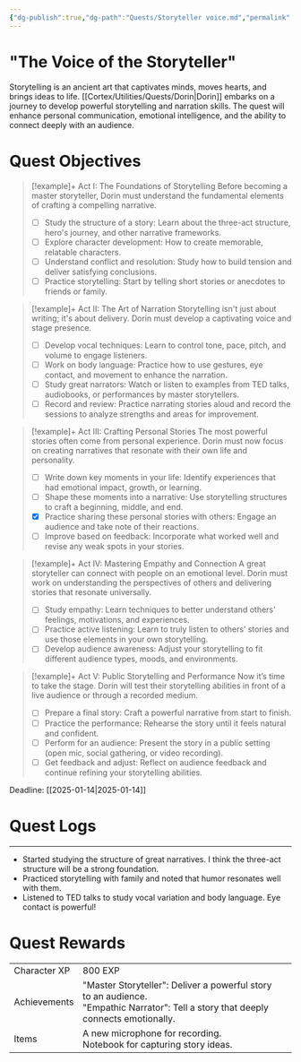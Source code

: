 ```yaml
---
{"dg-publish":true,"dg-path":"Quests/Storyteller voice.md","permalink":"/quests/storyteller-voice/","tags":["Quests"]}
---
```



# "The Voice of the Storyteller"

   Storytelling is an ancient art that captivates minds, moves hearts, and brings ideas to life. [[Cortex/Utilities/Quests/Dorin\|Dorin]] embarks on a journey to develop powerful storytelling and narration skills. The quest will enhance personal communication, emotional intelligence, and the ability to connect deeply with an audience.

# Quest Objectives

> [!example]+ Act I: The Foundations of Storytelling
>    Before becoming a master storyteller, Dorin must understand the fundamental elements of crafting a compelling narrative.
>- [ ] Study the structure of a story: Learn about the three-act structure, hero's journey, and other narrative frameworks.
>- [ ] Explore character development: How to create memorable, relatable characters.
>- [ ] Understand conflict and resolution: Study how to build tension and deliver satisfying conclusions.
>- [ ] Practice storytelling: Start by telling short stories or anecdotes to friends or family.

> [!example]+ Act II: The Art of Narration
>    Storytelling isn't just about writing; it's about delivery. Dorin must develop a captivating voice and stage presence.
>- [ ] Develop vocal techniques: Learn to control tone, pace, pitch, and volume to engage listeners.
>- [ ] Work on body language: Practice how to use gestures, eye contact, and movement to enhance the narration.
>- [ ] Study great narrators: Watch or listen to examples from TED talks, audiobooks, or performances by master storytellers.
>- [ ] Record and review: Practice narrating stories aloud and record the sessions to analyze strengths and areas for improvement.

> [!example]+ Act III: Crafting Personal Stories
>    The most powerful stories often come from personal experience. Dorin must now focus on creating narratives that resonate with their own life and personality.
>- [ ] Write down key moments in your life: Identify experiences that had emotional impact, growth, or learning.
>- [ ] Shape these moments into a narrative: Use storytelling structures to craft a beginning, middle, and end.
>- [x] Practice sharing these personal stories with others: Engage an audience and take note of their reactions.
>- [ ] Improve based on feedback: Incorporate what worked well and revise any weak spots in your stories.

> [!example]+ Act IV: Mastering Empathy and Connection
>    A great storyteller can connect with people on an emotional level. Dorin must work on understanding the perspectives of others and delivering stories that resonate universally.
>- [ ] Study empathy: Learn techniques to better understand others' feelings, motivations, and experiences.
>- [ ] Practice active listening: Learn to truly listen to others’ stories and use those elements in your own storytelling.
>- [ ] Develop audience awareness: Adjust your storytelling to fit different audience types, moods, and environments.

> [!example]+ Act V: Public Storytelling and Performance
>    Now it’s time to take the stage. Dorin will test their storytelling abilities in front of a live audience or through a recorded medium.
>- [ ] Prepare a final story: Craft a powerful narrative from start to finish.
>- [ ] Practice the performance: Rehearse the story until it feels natural and confident.
>- [ ] Perform for an audience: Present the story in a public setting (open mic, social gathering, or video recording).
>- [ ] Get feedback and adjust: Reflect on audience feedback and continue refining your storytelling abilities.

Deadline: [[2025-01-14\|2025-01-14]]

# Quest Logs 
---
- Started studying the structure of great narratives. I think the three-act structure will be a strong foundation.
- Practiced storytelling with family and noted that humor resonates well with them.
- Listened to TED talks to study vocal variation and body language. Eye contact is powerful!

# Quest Rewards

|              |                                                                                                                                       |     |
| ------------ | ------------------------------------------------------------------------------------------------------------------------------------- | --- |
| Character XP | 800 EXP                                                                                                                               |     |
| Achievements | "Master Storyteller": Deliver a powerful story to an audience.<br>"Empathic Narrator": Tell a story that deeply connects emotionally. |     |
| Items        | A new microphone for recording.<br>Notebook for capturing story ideas.                                                                |     |